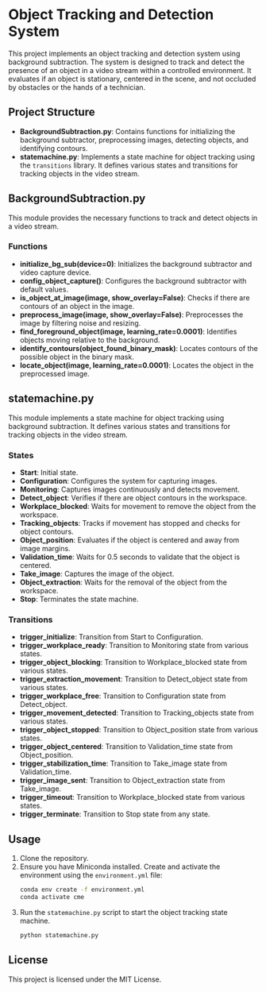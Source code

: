 # Object Tracking and Detection System

This project implements an object tracking and detection system using background subtraction. The system is designed to track and detect the presence of an object in a video stream within a controlled environment. It evaluates if an object is stationary, centered in the scene, and not occluded by obstacles or the hands of a technician.

## Project Structure

- **BackgroundSubtraction.py**: Contains functions for initializing the background subtractor, preprocessing images, detecting objects, and identifying contours.
- **statemachine.py**: Implements a state machine for object tracking using the `transitions` library. It defines various states and transitions for tracking objects in the video stream.

## BackgroundSubtraction.py

This module provides the necessary functions to track and detect objects in a video stream.

### Functions

- **initialize_bg_sub(device=0)**: Initializes the background subtractor and video capture device.
- **config_object_capture()**: Configures the background subtractor with default values.
- **is_object_at_image(image, show_overlay=False)**: Checks if there are contours of an object in the image.
- **preprocess_image(image, show_overlay=False)**: Preprocesses the image by filtering noise and resizing.
- **find_foreground_object(image, learning_rate=0.0001)**: Identifies objects moving relative to the background.
- **identify_contours(object_found_binary_mask)**: Locates contours of the possible object in the binary mask.
- **locate_object(image, learning_rate=0.0001)**: Locates the object in the preprocessed image.

## statemachine.py

This module implements a state machine for object tracking using background subtraction. It defines various states and transitions for tracking objects in the video stream.

### States

- **Start**: Initial state.
- **Configuration**: Configures the system for capturing images.
- **Monitoring**: Captures images continuously and detects movement.
- **Detect_object**: Verifies if there are object contours in the workspace.
- **Workplace_blocked**: Waits for movement to remove the object from the workspace.
- **Tracking_objects**: Tracks if movement has stopped and checks for object contours.
- **Object_position**: Evaluates if the object is centered and away from image margins.
- **Validation_time**: Waits for 0.5 seconds to validate that the object is centered.
- **Take_image**: Captures the image of the object.
- **Object_extraction**: Waits for the removal of the object from the workspace.
- **Stop**: Terminates the state machine.

### Transitions

- **trigger_initialize**: Transition from Start to Configuration.
- **trigger_workplace_ready**: Transition to Monitoring state from various states.
- **trigger_object_blocking**: Transition to Workplace_blocked state from various states.
- **trigger_extraction_movement**: Transition to Detect_object state from various states.
- **trigger_workplace_free**: Transition to Configuration state from Detect_object.
- **trigger_movement_detected**: Transition to Tracking_objects state from various states.
- **trigger_object_stopped**: Transition to Object_position state from various states.
- **trigger_object_centered**: Transition to Validation_time state from Object_position.
- **trigger_stabilization_time**: Transition to Take_image state from Validation_time.
- **trigger_image_sent**: Transition to Object_extraction state from Take_image.
- **trigger_timeout**: Transition to Workplace_blocked state from various states.
- **trigger_terminate**: Transition to Stop state from any state.

## Usage

1. Clone the repository.
2. Ensure you have Miniconda installed. Create and activate the environment using the `environment.yml` file:
   ```bash
   conda env create -f environment.yml
   conda activate cme
   ```
3. Run the `statemachine.py` script to start the object tracking state machine.
   ```bash
   python statemachine.py
   ```

## License

This project is licensed under the MIT License.